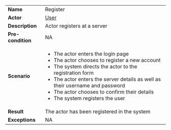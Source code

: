 <table>
    <tr>
        <td>
            <strong>Name</strong>
        </td>
        <td>
            Register
        </td>
    </tr>
    <tr>
        <td>
            <strong>Actor</strong>
        </td>
        <td>
             <a href="../user.md"> User </a>
        </td>
    </tr>
    <tr>
        <td>
            <strong>Description</strong>            
        </td>
        <td>
            Actor registers at a server
        </td>
    </tr>
    <tr>
        <td>
            <strong>Pre-condition</strong>
        </td>
        <td>
            NA
        </td>
    </tr>
    <tr>
        <td>
            <strong>Scenario</strong>
        </td>
        <td>
            <ul>
                <li>
                    The actor enters the login page
                </li>
                <li>
                    The actor chooses to register a new account
                </li>
                <li>
                    The system directs the actor to the registration form
                </li>
                <li>
                    The  actor enters the server details as well as their username and password
                </li>
                <li>
                    The actor chooses to confirm their details
                </li>
                <li>
                    The system registers the user
                </li>
            </ul>
        </td>
    </tr>
    <tr>
        <td>
            <strong>Result</strong>
        </td>
        <td>
            The actor has been registered in the system
        </td>
    </tr>
    <tr>
        <td>
            <strong>Exceptions</strong>
        </td>
        <td>
            NA
        </td>
    </tr>      
</table>

